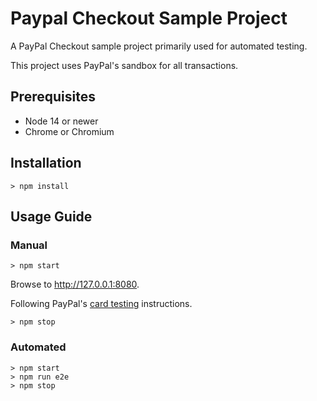 # Paypal Checkout Sample Project
A PayPal Checkout sample project primarily used for automated testing.

This project uses PayPal's sandbox for all transactions.

## Prerequisites
* Node 14 or newer
* Chrome or Chromium

## Installation
```
> npm install
```

## Usage Guide
### Manual
```
> npm start
```

Browse to http://127.0.0.1:8080.

Following PayPal's [card testing](https://developer.paypal.com/tools/sandbox/card-testing/) instructions.

```
> npm stop
```

### Automated
```
> npm start
> npm run e2e
> npm stop
```